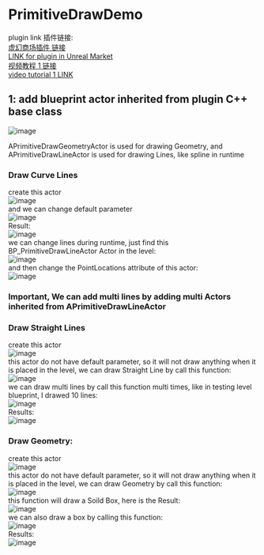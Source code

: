 # PrimitiveDrawDemo
plugin link 插件链接:   
[虚幻商场插件 链接](https://www.unrealengine.com/marketplace/zh-CN/product/5c0c9dc63ab54c4384e7240f117891c2)  
[LINK for plugin in Unreal Market](https://www.unrealengine.com/marketplace/zh-CN/product/5c0c9dc63ab54c4384e7240f117891c2)  
[视频教程 1 链接](https://www.bilibili.com/video/BV1dM411a7Q2/?share_source=copy_web&vd_source=74c5a7ee7e63695eed9e0f75ba7bbc88)  
[video tutorial 1 LINK](https://youtu.be/VzpxfjglunM)  

## 1: add blueprint actor inherited from plugin C++ base class
![image](https://user-images.githubusercontent.com/8192020/211143198-a8a0c58e-a3f4-4cfe-a8dd-ba3bf0b7eab6.png)

APrimitiveDrawGeometryActor is used for drawing Geometry, and 
APrimitiveDrawLineActor is used for drawing Lines, like spline in runtime

### Draw Curve Lines  
create this actor  
![image](https://user-images.githubusercontent.com/8192020/211143377-30d2615f-6850-4612-bb92-9cb1e68cfde6.png)  
and we can change default parameter  
![image](https://user-images.githubusercontent.com/8192020/211143431-658516a6-4fdf-41c7-b134-8d4adcb88c52.png)  
Result:  
![image](https://user-images.githubusercontent.com/8192020/211143531-476481c8-824b-4cde-b9d0-9e60bad6ee0d.png)  
we can change lines during runtime, just find this BP_PrimitiveDrawLineActor Actor in the level:  
![image](https://user-images.githubusercontent.com/8192020/211143661-91916442-7419-4505-8ab5-f09ef14b6d41.png)  
and then change the PointLocations attribute of this actor:  
![image](https://user-images.githubusercontent.com/8192020/211143682-b85de4ba-117b-4ddd-95b0-0ea3f87d9f8f.png)  

### Important, We can add multi lines by adding multi Actors inherited from APrimitiveDrawLineActor  

### Draw Straight Lines  
create this actor  
![image](https://user-images.githubusercontent.com/8192020/211144112-67f1e3d7-52f6-4e1e-a80c-0d3e96f84569.png)  
this actor do not have default parameter, so it will not draw anything when it is placed in the level, we can draw Straight Line by call this function:  
![image](https://user-images.githubusercontent.com/8192020/211144152-813b8048-4b47-4757-a745-d6653f5e9bd2.png)   
we can draw multi lines by call this function multi times, like in testing level blueprint, I drawed 10 lines:  
![image](https://user-images.githubusercontent.com/8192020/211144208-5e5a5ae4-fd65-4b33-9478-e08751cc4689.png)  
Results:  
![image](https://user-images.githubusercontent.com/8192020/211144267-a0f4f68c-5205-4085-aa37-af5d8bd09faf.png)  


### Draw Geometry:  
create this actor  
![image](https://user-images.githubusercontent.com/8192020/211144112-67f1e3d7-52f6-4e1e-a80c-0d3e96f84569.png)  
this actor do not have default parameter, so it will not draw anything when it is placed in the level, we can draw Geometry by call this function:  
![image](https://user-images.githubusercontent.com/8192020/211144315-8218489c-1af1-4153-99cc-a122ebc86126.png)  
this function will draw a Soild Box, here is the Result:  
![image](https://user-images.githubusercontent.com/8192020/211144330-789332f9-04ca-4965-93b6-f8a470f6bcc0.png)  
we can also draw a box by calling this function:  
![image](https://user-images.githubusercontent.com/8192020/211144367-cd122920-5af3-47b3-bac9-b39df114011e.png)  
Results:  
![image](https://user-images.githubusercontent.com/8192020/211144378-10aaa54c-878a-410b-9208-cdf38b18dc1e.png)




